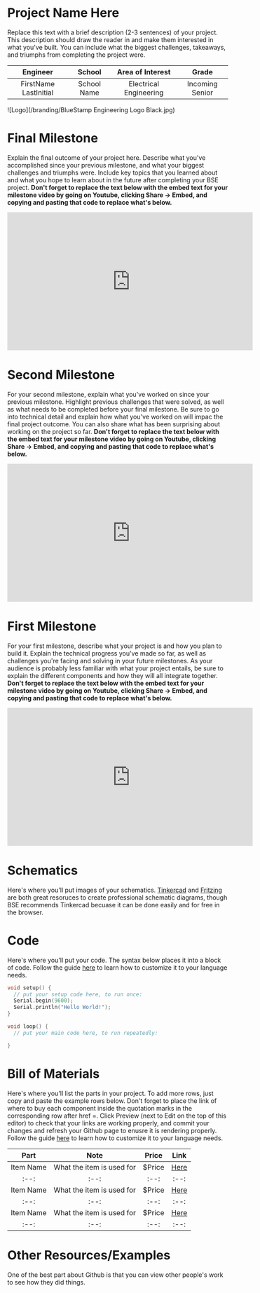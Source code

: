 # Project Name Here
Replace this text with a brief description (2-3 sentences) of your project. This description should draw the reader in and make them interested in what you've built. You can include what the biggest challenges, takeaways, and triumphs from completing the project were.

| **Engineer** | **School** | **Area of Interest** | **Grade** |
|:--:|:--:|:--:|:--:|
| FirstName LastInitial | School Name | Electrical Engineering | Incoming Senior

![Logo](/branding/BlueStamp Engineering Logo Black.jpg)
  
# Final Milestone
Explain the final outcome of your project here. Describe what you've accomplished since your previous milestone, and what your biggest challenges and triumphs were. Include key topics that you learned about and what you hope to learn about in the future after completing your BSE project. **Don't forget to replace the text below with the embed text for your milestone video by going on Youtube, clicking Share -> Embed, and copying and pasting that code to replace what's below.**

<iframe width="560" height="315" src="https://www.youtube.com/embed/F7M7imOVGug" title="YouTube video player" frameborder="0" allow="accelerometer; autoplay; clipboard-write; encrypted-media; gyroscope; picture-in-picture; web-share" allowfullscreen></iframe>

# Second Milestone
For your second milestone, explain what you've worked on since your previous milestone. Highlight previous challenges that were solved, as well as what needs to be completed before your final milestone. Be sure to go into technical detail and explain how what you've worked on will impac the final project outcome. You can also share what has been surprising about working on the project so far. **Don't forget to replace the text below with the embed text for your milestone video by going on Youtube, clicking Share -> Embed, and copying and pasting that code to replace what's below.**

<iframe width="560" height="315" src="https://www.youtube.com/embed/y3VAmNlER5Y" title="YouTube video player" frameborder="0" allow="accelerometer; autoplay; clipboard-write; encrypted-media; gyroscope; picture-in-picture; web-share" allowfullscreen></iframe>

# First Milestone
For your first milestone, describe what your project is and how you plan to build it. Explain the technical progress you've made so far, as well as challenges you're facing and solving in your future milestones. As your audience is probably less familiar with what your project entails, be sure to explain the different components and how they will all integrate together. **Don't forget to replace the text below with the embed text for your milestone video by going on Youtube, clicking Share -> Embed, and copying and pasting that code to replace what's below.**

<iframe width="560" height="315" src="https://www.youtube.com/embed/CaCazFBhYKs" title="YouTube video player" frameborder="0" allow="accelerometer; autoplay; clipboard-write; encrypted-media; gyroscope; picture-in-picture; web-share" allowfullscreen></iframe>

# Schematics 
Here's where you'll put images of your schematics. [Tinkercad]([url](https://www.tinkercad.com/blog/official-guide-to-tinkercad-circuits)) and [Fritzing]([url](https://fritzing.org/learning/)) are both great resoruces to create professional schematic diagrams, though BSE recommends Tinkercad becuase it can be done easily and for free in the browser.

# Code
Here's where you'll put your code. The syntax below places it into a block of code. Follow the guide [here]([url](https://www.markdownguide.org/extended-syntax/)) to learn how to customize it to your language needs. 

```c++
void setup() {
  // put your setup code here, to run once:
  Serial.begin(9600);
  Serial.println("Hello World!");
}

void loop() {
  // put your main code here, to run repeatedly:

}
```

# Bill of Materials
Here's where you'll list the parts in your project. To add more rows, just copy and paste the example rows below.
Don't forget to place the link of where to buy each component inside the quotation marks in the corresponding row after href =.  Click Preview (next to Edit on the top of this editor) to check that your links are working properly, and commit your changes and refresh your Github page to enusre it is rendering properly. Follow the guide [here]([url](https://www.markdownguide.org/extended-syntax/)) to learn how to customize it to your language needs. 

| **Part** | **Note** | **Price** | **Link** |
|:--:|:--:|:--:|:--:|
| Item Name | What the item is used for | $Price | <a href="https://www.amazon.com/Arduino-A000066-ARDUINO-UNO-R3/dp/B008GRTSV6/"> Here </a> |
|:--:|:--:|:--:|:--:|
| Item Name | What the item is used for | $Price | <a href="https://www.amazon.com/Arduino-A000066-ARDUINO-UNO-R3/dp/B008GRTSV6/"> Here </a> |
|:--:|:--:|:--:|:--:|
| Item Name | What the item is used for | $Price | <a href="https://www.amazon.com/Arduino-A000066-ARDUINO-UNO-R3/dp/B008GRTSV6/"> Here </a> |
|:--:|:--:|:--:|:--:|

# Other Resources/Examples
One of the best part about Github is that you can view other people's work to see how they did things. 
